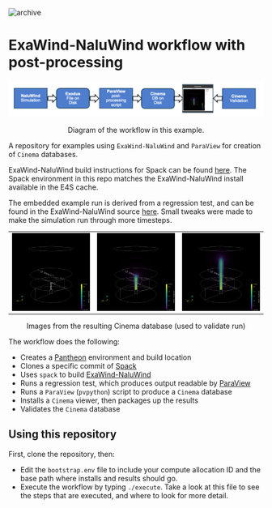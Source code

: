 ![archive](https://pantheonscience.github.io/states/archive.png)

# ExaWind-NaluWind workflow with post-processing

<p align="center">
    <img width="750" src="doc/workflow.png"/>
</p>
<p align="center">Diagram of the workflow in this example.</p>

A repository for examples using `ExaWind-NaluWind` and `ParaView` for creation of `Cinema` databases.

ExaWind-NaluWind build instructions for Spack can be found [here](https://nalu-wind.readthedocs.io/en/latest/source/user/build_spack.html). The Spack environment in this repo matches the ExaWind-NaluWind install available in the E4S cache.

The embedded example run is derived from a regression test, and can be found in the ExaWind-NaluWind source [here](https://github.com/Exawind/nalu-wind/tree/88342423d9ba3b22f33887357876bc4f05fefc3d/reg_tests/test_files/nonIsoEdgeOpenJet). Small tweaks were made to make the simulation run through more timesteps.

<p align="center">
<table>
<tr>
<td><img width="200" src="validate/data/pantheon.cdb/RenderView1_000000.png"</td>
<td><img width="200" src="validate/data/pantheon.cdb/RenderView1_000005.png"</td>
<td><img width="200" src="validate/data/pantheon.cdb/RenderView1_000011.png"</td>
</tr>
</table>
</p>
<p align="center">Images from the resulting Cinema database (used to validate run)</p>

The workflow does the following:

- Creates a [Pantheon](http://pantheonscience.org/) environment and build location
- Clones a specific commit of [Spack](https://github.com/spack/spack)
- Uses `spack` to build [ExaWind-NaluWind](https://nalu-wind.readthedocs.io/en/latest/)
- Runs a regression test, which produces output readable by [ParaView](https://paraview.org)
- Runs a `ParaView` (`pvpython`) script to produce a `Cinema` database
- Installs a `Cinema` viewer, then packages up the results
- Validates the `Cinema` database

## Using this repository

First, clone the repository, then:

- Edit the `bootstrap.env` file to include your compute allocation ID and the base path where installs and results should go.
- Execute the workflow by typing `./execute`. Take a look at this file to see the steps that are executed, and where to look for more detail.
